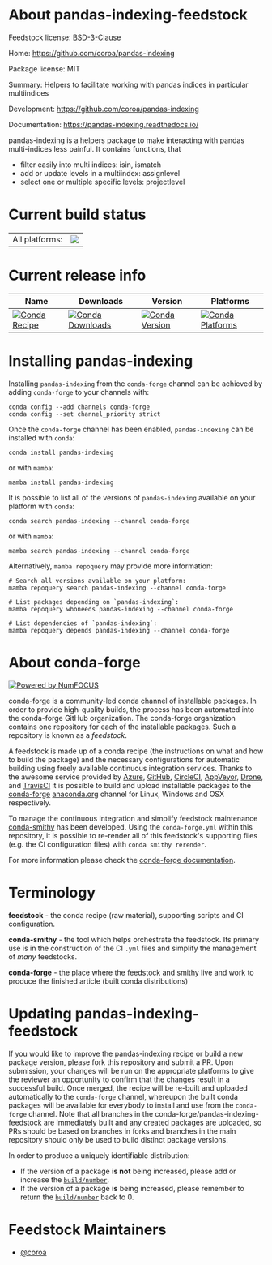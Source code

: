 About pandas-indexing-feedstock
===============================

Feedstock license: [BSD-3-Clause](https://github.com/conda-forge/pandas-indexing-feedstock/blob/main/LICENSE.txt)

Home: https://github.com/coroa/pandas-indexing

Package license: MIT

Summary: Helpers to facilitate working with pandas indices in particular multiindices

Development: https://github.com/coroa/pandas-indexing

Documentation: https://pandas-indexing.readthedocs.io/

pandas-indexing is a helpers package to make interacting with pandas multi-indices less painful.
It contains functions, that
- filter easily into multi indices: isin, ismatch
- add or update levels in a multiindex: assignlevel
- select one or multiple specific levels: projectlevel


Current build status
====================


<table><tr><td>All platforms:</td>
    <td>
      <a href="https://dev.azure.com/conda-forge/feedstock-builds/_build/latest?definitionId=22255&branchName=main">
        <img src="https://dev.azure.com/conda-forge/feedstock-builds/_apis/build/status/pandas-indexing-feedstock?branchName=main">
      </a>
    </td>
  </tr>
</table>

Current release info
====================

| Name | Downloads | Version | Platforms |
| --- | --- | --- | --- |
| [![Conda Recipe](https://img.shields.io/badge/recipe-pandas--indexing-green.svg)](https://anaconda.org/conda-forge/pandas-indexing) | [![Conda Downloads](https://img.shields.io/conda/dn/conda-forge/pandas-indexing.svg)](https://anaconda.org/conda-forge/pandas-indexing) | [![Conda Version](https://img.shields.io/conda/vn/conda-forge/pandas-indexing.svg)](https://anaconda.org/conda-forge/pandas-indexing) | [![Conda Platforms](https://img.shields.io/conda/pn/conda-forge/pandas-indexing.svg)](https://anaconda.org/conda-forge/pandas-indexing) |

Installing pandas-indexing
==========================

Installing `pandas-indexing` from the `conda-forge` channel can be achieved by adding `conda-forge` to your channels with:

```
conda config --add channels conda-forge
conda config --set channel_priority strict
```

Once the `conda-forge` channel has been enabled, `pandas-indexing` can be installed with `conda`:

```
conda install pandas-indexing
```

or with `mamba`:

```
mamba install pandas-indexing
```

It is possible to list all of the versions of `pandas-indexing` available on your platform with `conda`:

```
conda search pandas-indexing --channel conda-forge
```

or with `mamba`:

```
mamba search pandas-indexing --channel conda-forge
```

Alternatively, `mamba repoquery` may provide more information:

```
# Search all versions available on your platform:
mamba repoquery search pandas-indexing --channel conda-forge

# List packages depending on `pandas-indexing`:
mamba repoquery whoneeds pandas-indexing --channel conda-forge

# List dependencies of `pandas-indexing`:
mamba repoquery depends pandas-indexing --channel conda-forge
```


About conda-forge
=================

[![Powered by
NumFOCUS](https://img.shields.io/badge/powered%20by-NumFOCUS-orange.svg?style=flat&colorA=E1523D&colorB=007D8A)](https://numfocus.org)

conda-forge is a community-led conda channel of installable packages.
In order to provide high-quality builds, the process has been automated into the
conda-forge GitHub organization. The conda-forge organization contains one repository
for each of the installable packages. Such a repository is known as a *feedstock*.

A feedstock is made up of a conda recipe (the instructions on what and how to build
the package) and the necessary configurations for automatic building using freely
available continuous integration services. Thanks to the awesome service provided by
[Azure](https://azure.microsoft.com/en-us/services/devops/), [GitHub](https://github.com/),
[CircleCI](https://circleci.com/), [AppVeyor](https://www.appveyor.com/),
[Drone](https://cloud.drone.io/welcome), and [TravisCI](https://travis-ci.com/)
it is possible to build and upload installable packages to the
[conda-forge](https://anaconda.org/conda-forge) [anaconda.org](https://anaconda.org/)
channel for Linux, Windows and OSX respectively.

To manage the continuous integration and simplify feedstock maintenance
[conda-smithy](https://github.com/conda-forge/conda-smithy) has been developed.
Using the ``conda-forge.yml`` within this repository, it is possible to re-render all of
this feedstock's supporting files (e.g. the CI configuration files) with ``conda smithy rerender``.

For more information please check the [conda-forge documentation](https://conda-forge.org/docs/).

Terminology
===========

**feedstock** - the conda recipe (raw material), supporting scripts and CI configuration.

**conda-smithy** - the tool which helps orchestrate the feedstock.
                   Its primary use is in the construction of the CI ``.yml`` files
                   and simplify the management of *many* feedstocks.

**conda-forge** - the place where the feedstock and smithy live and work to
                  produce the finished article (built conda distributions)


Updating pandas-indexing-feedstock
==================================

If you would like to improve the pandas-indexing recipe or build a new
package version, please fork this repository and submit a PR. Upon submission,
your changes will be run on the appropriate platforms to give the reviewer an
opportunity to confirm that the changes result in a successful build. Once
merged, the recipe will be re-built and uploaded automatically to the
`conda-forge` channel, whereupon the built conda packages will be available for
everybody to install and use from the `conda-forge` channel.
Note that all branches in the conda-forge/pandas-indexing-feedstock are
immediately built and any created packages are uploaded, so PRs should be based
on branches in forks and branches in the main repository should only be used to
build distinct package versions.

In order to produce a uniquely identifiable distribution:
 * If the version of a package **is not** being increased, please add or increase
   the [``build/number``](https://docs.conda.io/projects/conda-build/en/latest/resources/define-metadata.html#build-number-and-string).
 * If the version of a package **is** being increased, please remember to return
   the [``build/number``](https://docs.conda.io/projects/conda-build/en/latest/resources/define-metadata.html#build-number-and-string)
   back to 0.

Feedstock Maintainers
=====================

* [@coroa](https://github.com/coroa/)

